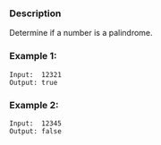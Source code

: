 ### Description

Determine if a number is a palindrome.

### Example 1:

```
Input:  12321
Output: true
```

### Example 2:

```
Input:  12345
Output: false
```
